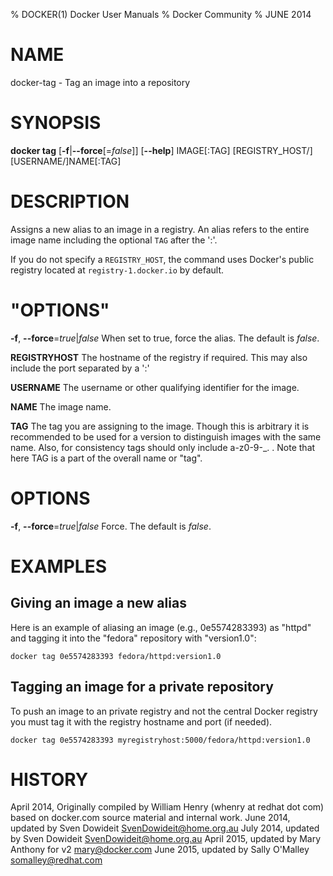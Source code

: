 % DOCKER(1) Docker User Manuals
% Docker Community
% JUNE 2014
# NAME
docker-tag - Tag an image into a repository

# SYNOPSIS
**docker tag**
[**-f**|**--force**[=*false*]]
[**--help**]
IMAGE[:TAG] [REGISTRY_HOST/][USERNAME/]NAME[:TAG]

# DESCRIPTION
Assigns a new alias to an image in a registry. An alias refers to the
entire image name including the optional `TAG` after the ':'. 

If you do not specify a `REGISTRY_HOST`, the command uses Docker's public
registry located at `registry-1.docker.io` by default. 

# "OPTIONS"
**-f**, **--force**=*true*|*false*
   When set to true, force the alias. The default is *false*.

**REGISTRYHOST**
   The hostname of the registry if required. This may also include the port
separated by a ':'

**USERNAME**
   The username or other qualifying identifier for the image.

**NAME**
   The image name.

**TAG**
   The tag you are assigning to the image.  Though this is arbitrary it is
recommended to be used for a version to distinguish images with the same name.
Also, for consistency tags should only include a-z0-9-_. .
Note that here TAG is a part of the overall name or "tag".

# OPTIONS
**-f**, **--force**=*true*|*false*
   Force. The default is *false*.

# EXAMPLES

## Giving an image a new alias

Here is an example of aliasing an image (e.g., 0e5574283393) as "httpd" and 
tagging it into the "fedora" repository with "version1.0":

    docker tag 0e5574283393 fedora/httpd:version1.0

## Tagging an image for a private repository

To push an image to an private registry and not the central Docker
registry you must tag it with the registry hostname and port (if needed).

    docker tag 0e5574283393 myregistryhost:5000/fedora/httpd:version1.0

# HISTORY
April 2014, Originally compiled by William Henry (whenry at redhat dot com)
based on docker.com source material and internal work.
June 2014, updated by Sven Dowideit <SvenDowideit@home.org.au>
July 2014, updated by Sven Dowideit <SvenDowideit@home.org.au>
April 2015, updated by Mary Anthony for v2 <mary@docker.com>
June 2015, updated by Sally O'Malley <somalley@redhat.com>
